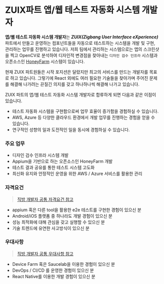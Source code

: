 # ZUIX파트 앱/웹 테스트 자동화 시스템 개발자

**앱/웹 테스트 자동화 시스템 개발자**는 ***ZUIX(Zigbang User Interface eXperience)*** 파트에서 만들고 운영하는 컴포넌트들을 자동으로 테스트하는 시스템을 개발 및 구현, 관리하는 업무를 진행하고 있습니다. 저희 팀에서 관리하는 시스템으로는 앱의 스크린샷을 찍고 OpenCV로 분석하여 디자인적 변경점을 찾아내는 `디자인 검수 인프라` 시스템과 오픈소스인 [HoneyFarm](https://github.com/zigbang/honeyfarm) 시스템이 있습니다.

현재 ZUIX 파트원들은 시작 포지션은 달랐지만 최고의 서비스를 만드는 개발자를 목표로 하고 있습니다. 그렇기에 React 외에도 여러 필요한 기술들을 찾아가며 주어진 문제를 해결해 나가려는 끈질긴 의지를 갖고 하나하나씩 해결해 나가고 있습니다.

ZUIX 파트의 앱/웹 테스트 자동화 시스템 개발자로 합류하게 되면 다음과 같은 이점이 있습니다.

* 테스트 자동화 시스템을 구현함으로써 업무 효율이 증가함을 경험하실 수 있습니다.
* AWS, Azure 등 다양한 클라우드 환경에서 개발 업무를 진행하는 경험을 얻을 수 있습니다.
* 연구적인 성향의 일과 도전적인 일을 동시에 경험하실 수 있습니다.

### 주요 업무

* 디자인 검수 인프라 시스템 개발
* Appium을 기반으로 하는 오픈소스인 HoneyFarm 개발
* 테스트 결과 공유를 통한 테스트 시스템 고도화
* 최신화 유지와 안정적인 운영을 위한 AWS / Azure 서비스를 활용한 관리

### 자격요건

> [직방 개발자 공통 자격요건 참고](https://github.com/zigbang/recruit#%EC%9E%90%EA%B2%A9%EC%9A%94%EA%B1%B4)

* appium 혹은 다른 tool을 활용한 e2e 테스트를 구현한 경험이 있으신 분
* Android/iOS 플랫폼 중 하나라도 개발 경험이 있으신 분
* 성능 최적화에 대해 관심을 갖고 실행할 수 있으신 분
* 기술 트렌드에 유연한 사고방식이 있으신 분

### 우대사항

> [직방 개발자 공통 우대사항 참고](https://github.com/zigbang/recruit#%EC%9A%B0%EB%8C%80%EC%82%AC%ED%95%AD)

* Device Farm 혹은 Saucelab을 이용한 경험이 있으신 분
* DevOps / CI/CD 를 운영한 경험이 있으신 분
* React Native를 이용한 개발 경험이 있으신 분
